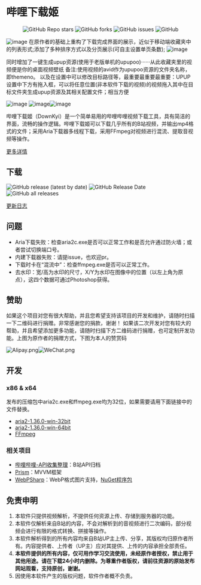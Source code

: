 # 哔哩下载姬

<p align="center">
    <a href="https://github.com/leiurayer/downkyi/stargazers" style="text-decoration:none" >
        <img alt="GitHub Repo stars" src="https://img.shields.io/github/stars/leiurayer/downkyi">
    </a>
    <a href="https://github.com/leiurayer/downkyi/network" style="text-decoration:none" >
        <img alt="GitHub forks" src="https://img.shields.io/github/forks/leiurayer/downkyi">
    </a>
    <a href="https://github.com/leiurayer/downkyi/issues" style="text-decoration:none">
        <img alt="GitHub issues" src="https://img.shields.io/github/issues/leiurayer/downkyi">
    </a>
    <a href="https://github.com/leiurayer/downkyi/blob/main/LICENSE" style="text-decoration:none" >
        <img alt="GitHub" src="https://img.shields.io/github/license/leiurayer/downkyi">
    </a>
</p>

![image](https://github.com/fsa99/downkyi/assets/96764100/08333867-7212-41a1-a305-7ccf495bbe24)
在原作者的基础上重构了下载完成界面的展示，近似于移动端收藏夹中的列表形式;添加了多种排序方式以及分页展示(可自主设置单页条数);
![image](https://github.com/fsa99/downkyi/assets/96764100/059f63cc-c9c5-44d7-9968-35f32882bfc7)

同时增加了一键生成upup资源(使用于老版单机的upupoo)······从此收藏夹里的视频便是你的桌面视频壁纸
备注:使用视频的avid作为upupoo资源的文件夹名称，即themeno。 以及在设置中可以修改目标路径等，最重要最重要最重要：UPUP设置中下方有拖入框，可以将任意位置(非本软件下载的视频)的视频拖入其中在目标文件夹生成upup资源及其相关配置文件；相当方便

![image](https://github.com/fsa99/downkyi/assets/96764100/e1655555-7ced-4764-a452-8b6fcd260fb3)
![image](https://github.com/fsa99/downkyi/assets/96764100/7d3d7aaa-2197-468c-9f55-216145042a83)![image](https://github.com/fsa99/downkyi/assets/96764100/fdc702a5-dda2-4a24-ba0d-315fb80704a8)



哔哩下载姬（DownKyi）是一个简单易用的哔哩哔哩视频下载工具，具有简洁的界面，流畅的操作逻辑。哔哩下载姬可以下载几乎所有的B站视频，并输出mp4格式的文件；采用Aria下载器多线程下载，采用FFmpeg对视频进行混流、提取音视频等操作。

[更多详情](src/README.md)

## 下载

<p align="left">
    <a href="https://github.com/leiurayer/downkyi/releases/latest" style="text-decoration:none">
       <img alt="GitHub release (latest by date)" src="https://img.shields.io/github/v/release/leiurayer/downkyi">
    </a>
    <a href="https://github.com/leiurayer/downkyi/releases/latest" style="text-decoration:none">
       <img alt="GitHub Release Date" src="https://img.shields.io/github/release-date/leiurayer/downkyi">
    </a>
    <a href="https://github.com/leiurayer/downkyi/releases" style="text-decoration:none">
       <img alt="GitHub all releases" src="https://img.shields.io/github/downloads/leiurayer/downkyi/total">
    </a>
</p>

[更新日志](CHANGELOG.md)

## 问题

- Aria下载失败：检查aria2c.exe是否可以正常工作和是否允许通过防火墙；或者尝试切换端口号。
- 内建下载器失败：请提issue，也欢迎pr。
- 下载时卡在“混流中”：检查ffmpeg.exe是否可以正常工作。
- 去水印：宽/高为水印的尺寸，X/Y为水印在图像中的位置（以左上角为原点），这四个数据可通过Photoshop获得。

## 赞助

如果这个项目对您有很大帮助，并且您希望支持该项目的开发和维护，请随时扫描一下二维码进行捐赠。非常感谢您的捐款，谢谢！
如果该二次开发对您有较大的帮助，并且希望添加更多功能，请随时扫描下方二维码进行捐赠，也可定制开发功能。上图为原作者的捐赠方式，下图为本人的赞赏码

![Alipay.png](https://s2.loli.net/2022/06/04/6LpfinSa5FoZmNB.png)![WeChat.png](https://s2.loli.net/2022/06/04/2yotOSvwmahPdXU.png)

## 开发

### x86 & x64

发布的压缩包中aria2c.exe和ffmpeg.exe均为32位，如果需要请用下面链接中的文件替换。

- [aria2-1.36.0-win-32bit](third_party/aria2-1.36.0-win-32bit-build1.zip)
- [aria2-1.36.0-win-64bit](third_party/aria2-1.36.0-win-64bit-build1.zip)
- [FFmpeg](https://github.com/leiurayer/FFmpeg-Builds/releases/tag/latest)

### 相关项目

- [哔哩哔哩-API收集整理](https://github.com/SocialSisterYi/bilibili-API-collect)：B站API归档
- [Prism](https://github.com/PrismLibrary/Prism)：MVVM框架
- [WebPSharp](https://github.com/leiurayer/WebPSharp)：WebP格式图片支持，[NuGet程序包](third_party/WebPSharp.0.5.1.nupkg)

## 免责申明

1. 本软件只提供视频解析，不提供任何资源上传、存储到服务器的功能。
2. 本软件仅解析来自B站的内容，不会对解析到的音视频进行二次编码，部分视频会进行有限的格式转换、拼接等操作。
3. 本软件解析得到的所有内容均来自B站UP主上传、分享，其版权均归原作者所有。内容提供者、上传者（UP主）应对其提供、上传的内容承担全部责任。
4. **本软件提供的所有内容，仅可用作学习交流使用，未经原作者授权，禁止用于其他用途。请在下载24小时内删除。为尊重作者版权，请前往资源的原始发布网站观看，支持原创，谢谢。**
5. 因使用本软件产生的版权问题，软件作者概不负责。
